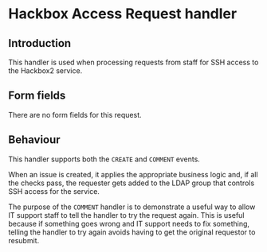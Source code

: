 # Hackbox Access Request handler

## Introduction

This handler is used when processing requests from staff for SSH access to the Hackbox2 service.

## Form fields

There are no form fields for this request.

## Behaviour

This handler supports both the `CREATE` and `COMMENT` events.

When an issue is created, it applies the appropriate business logic and, if all the checks pass, the requester gets added to the LDAP group that controls SSH access for the service.

The purpose of the `COMMENT` handler is to demonstrate a useful way to allow IT support staff to tell the handler to try the request again. This is useful because if something goes wrong and IT support needs to fix something, telling the handler to try again avoids having to get the original requestor to resubmit.
